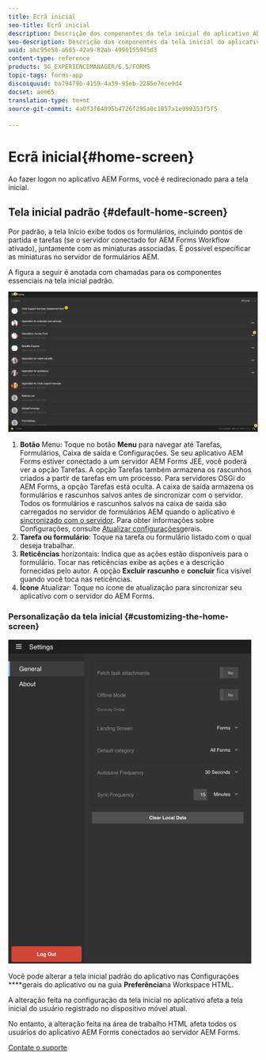 ```yaml
---
title: Ecrã inicial
seo-title: Ecrã inicial
description: Descrição dos componentes da tela inicial do aplicativo AEM Forms
seo-description: Descrição dos componentes da tela inicial do aplicativo AEM Forms
uuid: abc95e58-a685-42a9-82ab-4990155945d3
content-type: reference
products: SG_EXPERIENCEMANAGER/6.5/FORMS
topic-tags: forms-app
discoiquuid: ba79479b-4159-4a39-95eb-2285e7ece9d4
docset: aem65
translation-type: tm+mt
source-git-commit: 4a0f3f64095b4726f295a0c1857a1e999353f5f5

---
```



# Ecrã inicial{#home-screen}

Ao fazer logon no aplicativo AEM Forms, você é redirecionado para a tela inicial.

## Tela inicial padrão {#default-home-screen}

Por padrão, a tela Início exibe todos os formulários, incluindo pontos de partida e tarefas (se o servidor conectado for AEM Forms Workflow ativado), juntamente com as miniaturas associadas. É possível especificar as miniaturas no servidor de formulários AEM.

A figura a seguir é anotada com chamadas para os componentes essenciais na tela inicial padrão.

![Tela inicial do aplicativo Forms](assets/home-screen-1.png)

<!--Click to enlarge

![home-screen-1-1](assets/home-screen-1-1.png)-->

1. **Botão** Menu: Toque no botão **Menu** para navegar até Tarefas, Formulários, Caixa de saída e Configurações. Se seu aplicativo AEM Forms estiver conectado a um servidor AEM Forms JEE, você poderá ver a opção Tarefas. A opção Tarefas também armazena os rascunhos criados a partir de tarefas em um processo. Para servidores OSGi do AEM Forms, a opção Tarefas está oculta. A caixa de saída armazena os formulários e rascunhos salvos antes de sincronizar com o servidor. Todos os formulários e rascunhos salvos na caixa de saída são carregados no servidor de formulários AEM quando o aplicativo é [sincronizado com o servidor](../../forms/using/sync-app.md). Para obter informações sobre Configurações, consulte [Atualizar configurações](../../forms/using/update-general-settings.md)gerais.
1. **Tarefa ou formulário**: Toque na tarefa ou formulário listado com o qual deseja trabalhar.
1. **Reticências** horizontais: Indica que as ações estão disponíveis para o formulário. Tocar nas reticências exibe as ações e a descrição fornecidas pelo autor. A opção **Excluir rascunho** e **concluir** fica visível quando você toca nas reticências.
1. **Ícone** Atualizar: Toque no ícone de atualização para sincronizar seu aplicativo com o servidor do AEM Forms.

### Personalização da tela inicial {#customizing-the-home-screen}

![Configurações gerais](assets/gen-settings.png)

Você pode alterar a tela inicial padrão do aplicativo nas Configurações **[](../../forms/using/update-general-settings.md)**gerais do aplicativo ou na guia **Preferência**na Workspace HTML.

A alteração feita na configuração da tela inicial no aplicativo afeta a tela inicial do usuário registrado no dispositivo móvel atual.

No entanto, a alteração feita na área de trabalho HTML afeta todos os usuários do aplicativo AEM Forms conectados ao servidor AEM Forms.

[Contate o suporte](https://www.adobe.com/account/sign-in.supportportal.html)
